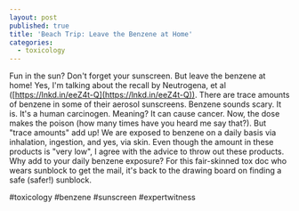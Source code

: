 ```yaml
---
layout: post
published: true
title: 'Beach Trip: Leave the Benzene at Home'
categories:
  - toxicology
---
```

Fun in the sun? Don't forget your sunscreen. But leave the benzene at home\! Yes, I'm talking about the recall by Neutrogena, et al ([https://lnkd.in/eeZ4t-Q](https://lnkd.in/eeZ4t-Q)). There are trace amounts of benzene in some of their aerosol sunscreens. Benzene sounds scary. It is. It's a human carcinogen. Meaning? It can cause cancer. Now, the dose makes the poison (how many times have you heard me say that?). But "trace amounts" add up\! We are exposed to benzene on a daily basis via inhalation, ingestion, and yes, via skin. Even though the amount in these products is "very low", I agree with the advice to throw out these products. Why add to your daily benzene exposure? For this fair-skinned tox doc who wears sunblock to get the mail, it's back to the drawing board on finding a safe (safer\!) sunblock.&nbsp;

\#toxicology \#benzene \#sunscreen \#expertwitness
